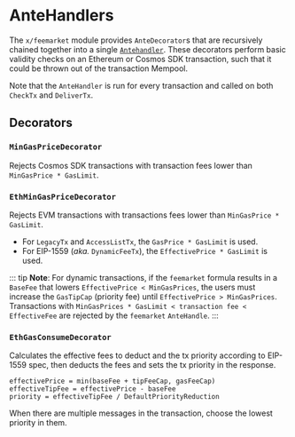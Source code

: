 <!--
order: 5
-->

# AnteHandlers

The `x/feemarket` module provides `AnteDecorator`s that are recursively chained together
into a single [`Antehandler`](https://github.com/cosmos/cosmos-sdk/blob/v0.43.0-alpha1/docs/architecture/adr-010-modular-antehandler.md).
These decorators perform basic validity checks on an Ethereum or Cosmos SDK transaction,
such that it could be thrown out of the transaction Mempool.

Note that the `AnteHandler` is run for every transaction
and called on both `CheckTx` and `DeliverTx`.

## Decorators

### `MinGasPriceDecorator`

Rejects Cosmos SDK transactions with transaction fees lower than `MinGasPrice * GasLimit`.

### `EthMinGasPriceDecorator`

Rejects EVM transactions with transactions fees lower than `MinGasPrice * GasLimit`.

- For `LegacyTx` and `AccessListTx`, the `GasPrice * GasLimit` is used.
- For EIP-1559 (*aka.* `DynamicFeeTx`), the `EffectivePrice * GasLimit` is used.

::: tip
**Note**: For dynamic transactions,
if the `feemarket` formula results in a `BaseFee` that lowers `EffectivePrice < MinGasPrices`,
the users must increase the `GasTipCap` (priority fee) until `EffectivePrice > MinGasPrices`.
Transactions with `MinGasPrices * GasLimit < transaction fee < EffectiveFee`
are rejected by the `feemarket` `AnteHandle`.
:::

### `EthGasConsumeDecorator`

Calculates the effective fees to deduct and the tx priority according to EIP-1559 spec,
then deducts the fees and sets the tx priority in the response.

```
effectivePrice = min(baseFee + tipFeeCap, gasFeeCap)
effectiveTipFee = effectivePrice - baseFee
priority = effectiveTipFee / DefaultPriorityReduction
```

When there are multiple messages in the transaction, choose the lowest priority in them.
